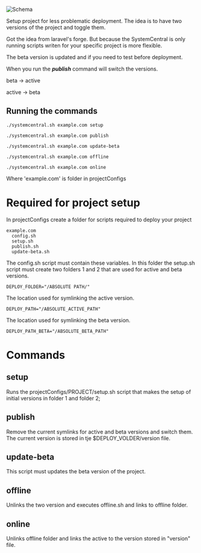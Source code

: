 ![Schema](https://drive.google.com/open?id=0B8YySvzxJbjqdldpdWdMTi1mYVU)

Setup project for less problematic deployment.
The idea is to have two versions of the project and toggle them.

Got the idea from laravel's forge. But because the SystemCentral is only running scripts writen for your specific project is more flexible.

The beta version is updated and if you need to test before deployment.

When you run the ***publish*** command will switch the versions.

beta -> active

active -> beta

## Running the commands
```
./systemcentral.sh example.com setup

./systemcentral.sh example.com publish

./systemcentral.sh example.com update-beta

./systemcentral.sh example.com offline

./systemcentral.sh example.com online
```
Where 'example.com' is folder in projectConfigs

# Required for project setup
In projectConfigs create a folder for scripts required to deploy your project

```
example.com
  config.sh
  setup.sh
  publish.sh
  update-beta.sh
```

The config.sh script must contain these variables.
In this folder the setup.sh script must create two folders
1 and 2 that are used for active and beta versions.
```
DEPLOY_FOLDER="/ABSOLUTE PATH/"
```

The location used for symlinking the active version.
```
DEPLOY_PATH="/ABSOLUTE_ACTIVE_PATH"
```

The location used for symlinking the beta version.
```
DEPLOY_PATH_BETA="/ABSOLUTE_BETA_PATH"
```

# Commands

## setup
Runs the projectConfigs/PROJECT/setup.sh script that makes the setup of initial versions in folder 1 and folder 2;

## publish
Remove the current symlinks for active and beta versions and switch them.
The current version is stored in tje $DEPLOY_VOLDER/version file.

## update-beta
This script must updates the beta version of the project.

## offline
Unlinks the two version and executes offline.sh and links to offline folder.

## online
Unlinks offline folder and links the active to the version stored in "version" file.
